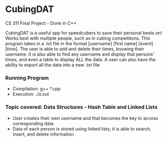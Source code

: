 # CubingDAT 

CS 311 Final Project - Done in C++

CubingDAT is a useful app for speedcubers to save their personal bests on! Works best with multiple people, such as in cubing compeititons. This program takes in a .txt file in the format [username] [first name] [event] [time]. The user is able to add and delete their times, knowing their username. It is also able to find any username and display that persons' times, and even a table to display ALL the data. A user can also have the ability to export all the data into a new .txt file

### Running Program
- Compilation: g++ *.cpp
- Execution: ./a.out

### Topic covered: Data Structures - Hash Table and Linked Lists
- User creates their own username and that becomes the key to access corresponding data
- Data of each person is stored using linked lists; it is able to search, insert, and delete information
